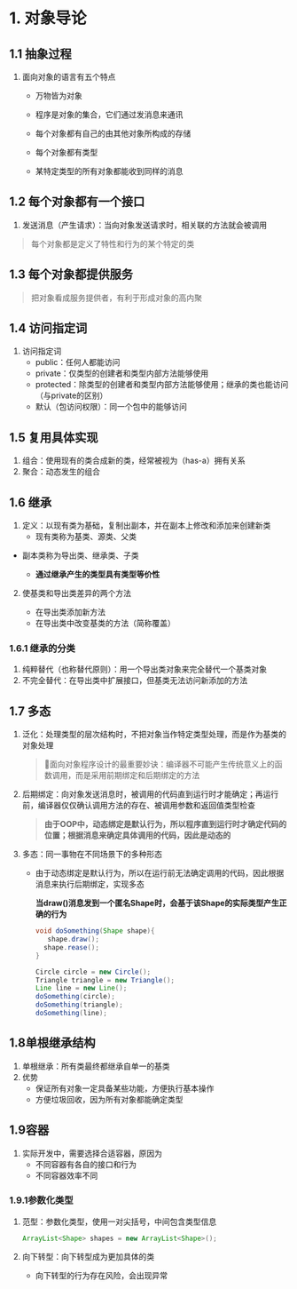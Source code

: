 # 1. 对象导论

## 1.1 抽象过程

1. 面向对象的语言有五个特点

   - 万物皆为对象

   - 程序是对象的集合，它们通过发消息来通讯

     <!--一盏电灯是一个程序，灯泡、灯座则为对象-->

   - 每个对象都有自己的由其他对象所构成的存储

   - 每个对象都有类型

   - 某特定类型的所有对象都能收到同样的消息

      <!--父类几何体，子类圆形、正方形，子类对象都能收到几何体类型的信息-->

## 1.2 每个对象都有一个接口

1. 发送消息（产生请求）：当向对象发送请求时，相关联的方法就会被调用

> 每个对象都是定义了特性和行为的某个特定的类

## 1.3 每个对象都提供服务

> 把对象看成服务提供者，有利于形成对象的高内聚

## 1.4 访问指定词

<!--被隐藏的具体实现-->

1. 访问指定词
   - public：任何人都能访问
   - private：仅类型的创建者和类型内部方法能够使用
   - protected：除类型的创建者和类型内部方法能够使用；继承的类也能访问（与private的区别）
   - 默认（包访问权限）：同一个包中的能够访问

## 1.5 复用具体实现

1. 组合：使用现有的类合成新的类，经常被视为（has-a）拥有关系
2. 聚合：动态发生的组合

## 1.6 继承

1. 定义：以现有类为基础，复制出副本，并在副本上修改和添加来创建新类
   - 现有类称为基类、源类、父类
   
- 副本类称为导出类、继承类、子类
  
   - **通过继承产生的类型具有类型等价性**
   
     <!--发给基类对象的消息同时也能发给导出类-->
   
2. 使基类和导出类差异的两个方法

   - 在导出类添加新方法
   - 在导出类中改变基类的方法（简称覆盖）

### 1.6.1 继承的分类

1. 纯粹替代（也称替代原则）：用一个导出类对象来完全替代一个基类对象
2. 不完全替代：在导出类中扩展接口，但基类无法访问新添加的方法



## 1.7 多态

1. 泛化：处理类型的层次结构时，不把对象当作特定类型处理，而是作为基类的对象处理

   <!--比如处理三角形、圆形、矩形，不作为特殊类处理，而是统一看成形状，因为都有绘制、移动等方法-->

   > 面向对象程序设计的最重要妙诀：编译器不可能产生传统意义上的函数调用，而是采用前期绑定和后期绑定的方法

2. 后期绑定：向对象发送消息时，被调用的代码直到运行时才能确定；再运行前，编译器仅仅确认调用方法的存在、被调用参数和返回值类型检查

   > **由于OOP中，动态绑定是默认行为，所以程序直到运行时才确定代码的位置；根据消息来确定具体调用的代码，因此是动态的**

3. 多态：同一事物在不同场景下的多种形态

   - 由于动态绑定是默认行为，所以在运行前无法确定调用的代码，因此根据消息来执行后期绑定，实现多态

     <!--示例代码-->

     **当draw()消息发到一个匿名Shape时，会基于该Shape的实际类型产生正确的行为**

     ```java
     void doSomething(Shape shape){
     	shape.draw();
       shape.rease();
     }
     ```

     ```java
     Circle circle = new Circle();
     Triangle triangle = new Triangle();
     Line line = new Line();
     doSomething(circle);
     doSomething(triangle);
     doSomething(line);
     ```

     

## 1.8单根继承结构

1. 单根继承：所有类最终都继承自单一的基类
2. 优势
   - 保证所有对象一定具备某些功能，方便执行基本操作
   - 方便垃圾回收，因为所有对象都能确定类型

## 1.9容器

1. 实际开发中，需要选择合适容器，原因为
   - 不同容器有各自的接口和行为
   - 不同容器效率不同

### 1.9.1参数化类型

1. 范型：参数化类型，使用一对尖括号，中间包含类型信息

   ```java
   ArrayList<Shape> shapes = new ArrayList<Shape>();
   ```

2. 向下转型：向下转型成为更加具体的类

   - 向下转型的行为存在风险，会出现异常

   <!--比如：Circle是Shape的一个类，但是无法得知某个Object是Shape类还是Circle类-->






